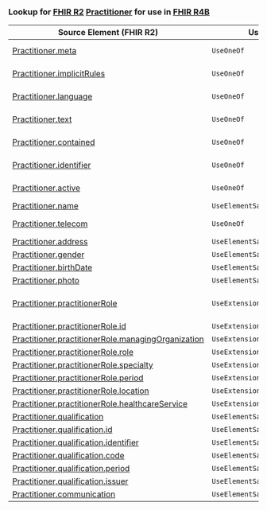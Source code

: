 ### Lookup for [FHIR R2](https://hl7.org/fhir/DSTU2/) [Practitioner](https://hl7.org/fhir/DSTU2/Practitioner.html) for use in [FHIR R4B](https://hl7.org/fhir/R4B/)

| Source Element (FHIR R2) | Usage | Target |
| -------------- | ----- | ------ |
| [Practitioner.meta](https://hl7.org/fhir/DSTU2/Practitioner.html#resource) | `UseOneOf` | [Practitioner.meta](https://hl7.org/fhir/R4B/Practitioner.html#resource)<br />[PractitionerRole.meta](https://hl7.org/fhir/R4B/PractitionerRole.html#resource) |
| [Practitioner.implicitRules](https://hl7.org/fhir/DSTU2/Practitioner.html#resource) | `UseOneOf` | [Practitioner.implicitRules](https://hl7.org/fhir/R4B/Practitioner.html#resource)<br />[PractitionerRole.implicitRules](https://hl7.org/fhir/R4B/PractitionerRole.html#resource) |
| [Practitioner.language](https://hl7.org/fhir/DSTU2/Practitioner.html#resource) | `UseOneOf` | [Practitioner.language](https://hl7.org/fhir/R4B/Practitioner.html#resource)<br />[PractitionerRole.language](https://hl7.org/fhir/R4B/PractitionerRole.html#resource) |
| [Practitioner.text](https://hl7.org/fhir/DSTU2/Practitioner.html#resource) | `UseOneOf` | [Practitioner.text](https://hl7.org/fhir/R4B/Practitioner.html#resource)<br />[PractitionerRole.text](https://hl7.org/fhir/R4B/PractitionerRole.html#resource) |
| [Practitioner.contained](https://hl7.org/fhir/DSTU2/Practitioner.html#resource) | `UseOneOf` | [Practitioner.contained](https://hl7.org/fhir/R4B/Practitioner.html#resource)<br />[PractitionerRole.contained](https://hl7.org/fhir/R4B/PractitionerRole.html#resource) |
| [Practitioner.identifier](https://hl7.org/fhir/DSTU2/Practitioner.html#resource) | `UseOneOf` | [Practitioner.identifier](https://hl7.org/fhir/R4B/Practitioner.html#resource)<br />[PractitionerRole.identifier](https://hl7.org/fhir/R4B/PractitionerRole.html#resource) |
| [Practitioner.active](https://hl7.org/fhir/DSTU2/Practitioner.html#resource) | `UseOneOf` | [Practitioner.active](https://hl7.org/fhir/R4B/Practitioner.html#resource)<br />[PractitionerRole.active](https://hl7.org/fhir/R4B/PractitionerRole.html#resource) |
| [Practitioner.name](https://hl7.org/fhir/DSTU2/Practitioner.html#resource) | `UseElementSameName` | [Practitioner.name](https://hl7.org/fhir/R4B/Practitioner.html#resource) |
| [Practitioner.telecom](https://hl7.org/fhir/DSTU2/Practitioner.html#resource) | `UseOneOf` | [Practitioner.telecom](https://hl7.org/fhir/R4B/Practitioner.html#resource)<br />[PractitionerRole.telecom](https://hl7.org/fhir/R4B/PractitionerRole.html#resource) |
| [Practitioner.address](https://hl7.org/fhir/DSTU2/Practitioner.html#resource) | `UseElementSameName` | [Practitioner.address](https://hl7.org/fhir/R4B/Practitioner.html#resource) |
| [Practitioner.gender](https://hl7.org/fhir/DSTU2/Practitioner.html#resource) | `UseElementSameName` | [Practitioner.gender](https://hl7.org/fhir/R4B/Practitioner.html#resource) |
| [Practitioner.birthDate](https://hl7.org/fhir/DSTU2/Practitioner.html#resource) | `UseElementSameName` | [Practitioner.birthDate](https://hl7.org/fhir/R4B/Practitioner.html#resource) |
| [Practitioner.photo](https://hl7.org/fhir/DSTU2/Practitioner.html#resource) | `UseElementSameName` | [Practitioner.photo](https://hl7.org/fhir/R4B/Practitioner.html#resource) |
| [Practitioner.practitionerRole](https://hl7.org/fhir/DSTU2/Practitioner.html#resource) | `UseExtension` | [http://hl7.org/fhir/1.0/StructureDefinition/extension-Practitioner.practitionerRole](StructureDefinition-ext-R2-Practitioner.practitionerRole.html) |
| [Practitioner.practitionerRole.id](https://hl7.org/fhir/DSTU2/Practitioner.html#resource) | `UseExtensionFromAncestor` | - |
| [Practitioner.practitionerRole.managingOrganization](https://hl7.org/fhir/DSTU2/Practitioner.html#resource) | `UseExtensionFromAncestor` | - |
| [Practitioner.practitionerRole.role](https://hl7.org/fhir/DSTU2/Practitioner.html#resource) | `UseExtensionFromAncestor` | - |
| [Practitioner.practitionerRole.specialty](https://hl7.org/fhir/DSTU2/Practitioner.html#resource) | `UseExtensionFromAncestor` | - |
| [Practitioner.practitionerRole.period](https://hl7.org/fhir/DSTU2/Practitioner.html#resource) | `UseExtensionFromAncestor` | - |
| [Practitioner.practitionerRole.location](https://hl7.org/fhir/DSTU2/Practitioner.html#resource) | `UseExtensionFromAncestor` | - |
| [Practitioner.practitionerRole.healthcareService](https://hl7.org/fhir/DSTU2/Practitioner.html#resource) | `UseExtensionFromAncestor` | - |
| [Practitioner.qualification](https://hl7.org/fhir/DSTU2/Practitioner.html#resource) | `UseElementSameName` | [Practitioner.qualification](https://hl7.org/fhir/R4B/Practitioner.html#resource) |
| [Practitioner.qualification.id](https://hl7.org/fhir/DSTU2/Practitioner.html#resource) | `UseElementSameName` | [Practitioner.qualification.id](https://hl7.org/fhir/R4B/Practitioner.html#resource) |
| [Practitioner.qualification.identifier](https://hl7.org/fhir/DSTU2/Practitioner.html#resource) | `UseElementSameName` | [Practitioner.qualification.identifier](https://hl7.org/fhir/R4B/Practitioner.html#resource) |
| [Practitioner.qualification.code](https://hl7.org/fhir/DSTU2/Practitioner.html#resource) | `UseElementSameName` | [Practitioner.qualification.code](https://hl7.org/fhir/R4B/Practitioner.html#resource) |
| [Practitioner.qualification.period](https://hl7.org/fhir/DSTU2/Practitioner.html#resource) | `UseElementSameName` | [Practitioner.qualification.period](https://hl7.org/fhir/R4B/Practitioner.html#resource) |
| [Practitioner.qualification.issuer](https://hl7.org/fhir/DSTU2/Practitioner.html#resource) | `UseElementSameName` | [Practitioner.qualification.issuer](https://hl7.org/fhir/R4B/Practitioner.html#resource) |
| [Practitioner.communication](https://hl7.org/fhir/DSTU2/Practitioner.html#resource) | `UseElementSameName` | [Practitioner.communication](https://hl7.org/fhir/R4B/Practitioner.html#resource) |
